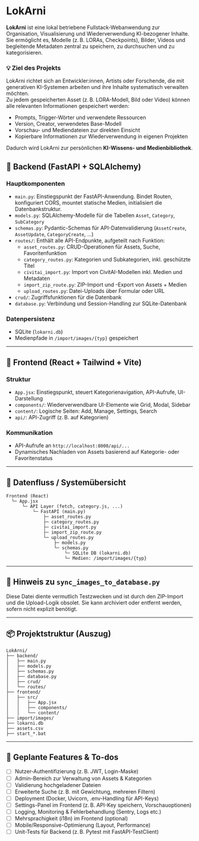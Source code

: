 # LokArni

**LokArni** ist eine lokal betriebene Fullstack-Webanwendung zur Organisation, Visualisierung und Wiederverwendung KI-bezogener Inhalte.  
Sie ermöglicht es, Modelle (z. B. LORAs, Checkpoints), Bilder, Videos und begleitende Metadaten zentral zu speichern, zu durchsuchen und zu kategorisieren.

### 💡 Ziel des Projekts

LokArni richtet sich an Entwickler:innen, Artists oder Forschende, die mit generativen KI-Systemen arbeiten und ihre Inhalte systematisch verwalten möchten.  
Zu jedem gespeicherten Asset (z. B. LORA-Modell, Bild oder Video) können alle relevanten Informationen gespeichert werden:

- Prompts, Trigger-Wörter und verwendete Ressourcen
- Version, Creator, verwendetes Base-Modell
- Vorschau- und Mediendateien zur direkten Einsicht
- Kopierbare Informationen zur Wiederverwendung in eigenen Projekten

Dadurch wird LokArni zur persönlichen **KI-Wissens- und Medienbibliothek**.

## 🔧 Backend (FastAPI + SQLAlchemy)

### Hauptkomponenten

- `main.py`: Einstiegspunkt der FastAPI-Anwendung. Bindet Routen, konfiguriert CORS, mountet statische Medien, initialisiert die Datenbankstruktur.
- `models.py`: SQLAlchemy-Modelle für die Tabellen `Asset`, `Category`, `SubCategory`
- `schemas.py`: Pydantic-Schemas für API-Datenvalidierung (`AssetCreate`, `AssetUpdate`, `CategoryCreate`, ...)
- `routes/`: Enthält alle API-Endpunkte, aufgeteilt nach Funktion:
  - `asset_routes.py`: CRUD-Operationen für Assets, Suche, Favoritenfunktion
  - `category_routes.py`: Kategorien und Subkategorien, inkl. geschützte Titel
  - `civitai_import.py`: Import von CivitAI-Modellen inkl. Medien und Metadaten
  - `import_zip_route.py`: ZIP-Import und -Export von Assets + Medien
  - `upload_routes.py`: Datei-Uploads über Formular oder URL
- `crud/`: Zugriffsfunktionen für die Datenbank
- `database.py`: Verbindung und Session-Handling zur SQLite-Datenbank

### Datenpersistenz

- SQLite (`lokarni.db`)
- Medienpfade in `/import/images/{typ}` gespeichert

---

## 🧩 Frontend (React + Tailwind + Vite)

### Struktur

- `App.jsx`: Einstiegspunkt, steuert Kategorienavigation, API-Aufrufe, UI-Darstellung
- `components/`: Wiederverwendbare UI-Elemente wie Grid, Modal, Sidebar
- `content/`: Logische Seiten: Add, Manage, Settings, Search
- `api/`: API-Zugriff (z. B. auf Kategorien)

### Kommunikation

- API-Aufrufe an `http://localhost:8000/api/...`
- Dynamisches Nachladen von Assets basierend auf Kategorie- oder Favoritenstatus

---

## 🔗 Datenfluss / Systemübersicht

```
Frontend (React)
  └─ App.jsx
      └─ API Layer (fetch, category.js, ...)
          └─ FastAPI (main.py)
              ├─ asset_routes.py
              ├─ category_routes.py
              ├─ civitai_import.py
              ├─ import_zip_route.py
              └─ upload_routes.py
                  ├─ models.py
                  └─ schemas.py
                      └─ SQLite DB (lokarni.db)
                      └─ Medien: /import/images/{typ}
```

---

## 🧠 Hinweis zu `sync_images_to_database.py`

Diese Datei diente vermutlich Testzwecken und ist durch den ZIP-Import und die Upload-Logik obsolet. Sie kann archiviert oder entfernt werden, sofern nicht explizit benötigt.

---

## 📦 Projektstruktur (Auszug)

```
LokArni/
├── backend/
│   ├── main.py
│   ├── models.py
│   ├── schemas.py
│   ├── database.py
│   ├── crud/
│   └── routes/
├── frontend/
│   ├── src/
│   │   ├── App.jsx
│   │   ├── components/
│   │   └── content/
├── import/images/
├── lokarni.db
├── assets.csv
├── start_*.bat
```

---

## 🚧 Geplante Features & To-dos

- [ ] Nutzer-Authentifizierung (z. B. JWT, Login-Maske)
- [ ] Admin-Bereich zur Verwaltung von Assets & Kategorien
- [ ] Validierung hochgeladener Dateien
- [ ] Erweiterte Suche (z. B. mit Gewichtung, mehreren Filtern)
- [ ] Deployment (Docker, Uvicorn, .env-Handling für API-Keys)
- [ ] Settings-Panel im Frontend (z. B. API-Key speichern, Vorschauoptionen)
- [ ] Logging, Monitoring & Fehlerbehandlung (Sentry, Logs etc.)
- [ ] Mehrsprachigkeit (i18n) im Frontend (optional)
- [ ] Mobile/Responsive-Optimierung (Layout, Performance)
- [ ] Unit-Tests für Backend (z. B. Pytest mit FastAPI-TestClient)